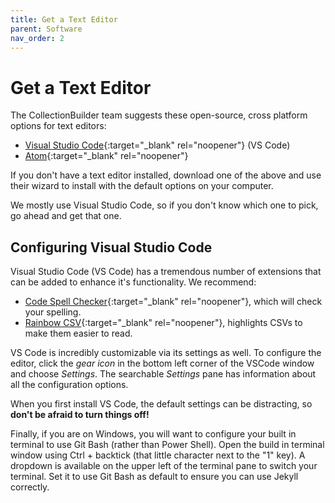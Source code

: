 ```yaml
---
title: Get a Text Editor
parent: Software
nav_order: 2
---
```


# Get a Text Editor

The CollectionBuilder team suggests these open-source, cross platform options for text editors:

- [Visual Studio Code](https://code.visualstudio.com/){:target="_blank" rel="noopener"} (VS Code)
- [Atom](https://atom.io/){:target="_blank" rel="noopener"}

If you don't have a text editor installed, download one of the above and use their wizard to install with the default options on your computer.

We mostly use Visual Studio Code, so if you don't know which one to pick, go ahead and get that one.

## Configuring Visual Studio Code

Visual Studio Code (VS Code) has a tremendous number of extensions that can be added to enhance it's functionality. 
We recommend: 

- [Code Spell Checker](https://marketplace.visualstudio.com/items?itemName=streetsidesoftware.code-spell-checker){:target="_blank" rel="noopener"}, which will check your spelling.
- [Rainbow CSV](https://marketplace.visualstudio.com/items?itemName=mechatroner.rainbow-csv){:target="_blank" rel="noopener"}, highlights CSVs to make them easier to read.

VS Code is incredibly customizable via its settings as well. 
To configure the editor, click the *gear icon* in the bottom left corner of the VSCode window and choose *Settings*.
The searchable *Settings* pane has information about all the configuration options.

When you first install VS Code, the default settings can be distracting, so **don't be afraid to turn things off!**

Finally, if you are on Windows, you will want to configure your built in terminal to use Git Bash (rather than Power Shell). 
Open the build in terminal window using Ctrl + backtick (that little character next to the "1" key).
A dropdown is available on the upper left of the terminal pane to switch your terminal.
Set it to use Git Bash as default to ensure you can use Jekyll correctly.
